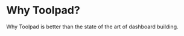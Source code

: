 # Why Toolpad?

<p class="description">Why Toolpad is better than the state of the art of dashboard building.</p>
